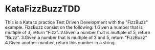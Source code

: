 # KataFizzBuzzTDD
This is a Kata to practice Test Driven Development with the "FizzBuzz" example.
FizzBuzz consist on the following:
  1.Given a number that is multiple of 3, return "Fizz".
  2.Given a number that is multiple of 5, return "Buzz".
  3.Given a number that is multiple of 3 and 5, return "FizzBuzz"
  4.Given another number, return this number in a string.
